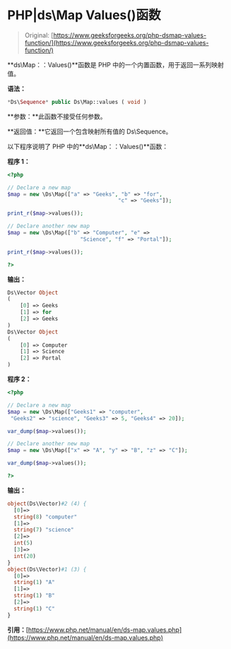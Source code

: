 # PHP|ds\Map Values()函数

> Original: [https://www.geeksforgeeks.org/php-dsmap-values-function/](https://www.geeksforgeeks.org/php-dsmap-values-function/)

**ds\Map：：Values()**函数是 PHP 中的一个内置函数，用于返回一系列映射值。

**语法：**

```php
*Ds\Sequence* public Ds\Map::values ( void )

```

**参数：**此函数不接受任何参数。

**返回值：**它返回一个包含映射所有值的 Ds\Sequence。

以下程序说明了 PHP 中的**ds\Map：：Values()**函数：

**程序 1：**

```php
<?php 

// Declare a new map
$map = new \Ds\Map(["a" => "Geeks", "b" => "for",
                                   "c" => "Geeks"]); 

print_r($map->values());

// Declare another new map
$map = new \Ds\Map(["b" => "Computer", "e" => 
                       "Science", "f" => "Portal"]); 

print_r($map->values());

?>
```

**输出：**

```php
Ds\Vector Object
(
    [0] => Geeks
    [1] => for
    [2] => Geeks
)
Ds\Vector Object
(
    [0] => Computer
    [1] => Science
    [2] => Portal
)

```

**程序 2：**

```php
<?php 

// Declare a new map
$map = new \Ds\Map(["Geeks1" => "computer", 
 "Geeks2" => "science", "Geeks3" => 5, "Geeks4" => 20]); 

var_dump($map->values());

// Declare another new map
$map = new \Ds\Map(["x" => "A", "y" => "B", "z" => "C"]); 

var_dump($map->values());

?>
```

**输出：**

```php
object(Ds\Vector)#2 (4) {
  [0]=>
  string(8) "computer"
  [1]=>
  string(7) "science"
  [2]=>
  int(5)
  [3]=>
  int(20)
}
object(Ds\Vector)#1 (3) {
  [0]=>
  string(1) "A"
  [1]=>
  string(1) "B"
  [2]=>
  string(1) "C"
}

```

**引用：**[https://www.php.net/manual/en/ds-map.values.php](https://www.php.net/manual/en/ds-map.values.php)